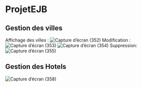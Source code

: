 # ProjetEJB
## Gestion des villes
Affichage des villes :
![Capture d’écran (352)](https://github.com/Nouhaila25/EJB/assets/116907282/8539ede9-b871-4bdf-bd29-4fdbc312e8bd)
Modification :
![Capture d’écran (353)](https://github.com/Nouhaila25/EJB/assets/116907282/a4035426-d9af-4486-bb0b-564f3cda0622)
![Capture d’écran (354)](https://github.com/Nouhaila25/EJB/assets/116907282/dbb2ac7d-e27d-4cdf-a515-beaef44a55b2)
Suppression:
![Capture d’écran (355)](https://github.com/Nouhaila25/EJB/assets/116907282/85ffe99a-0bc9-47f4-9194-f3098d6d785e)
## Gestion des Hotels
![Capture d’écran (358)](https://github.com/Nouhaila25/ProjetEJB/assets/116907282/2061205b-433c-4c30-a6b1-9ffa56396dda)

